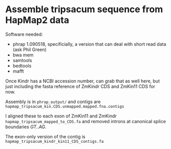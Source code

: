 # Assemble tripsacum sequence from HapMap2 data

Software needed:

- phrap 1.090518, specificially, a version that can deal with short read data (ask Phil Green)
- bwa mem
- samtools
- bedtools
- mafft

Once Kindr has a NCBI accession number, can grab that as well here, but just including the fasta reference of ZmKindr CDS and ZmKin11 CDS for now.


Assembly is in ```phrap_output/``` and contigs are ```hapmap_tripsacum_kin.CDS.unmapped.mapped.fna.contigs```

I aligned these to each exon of ZmKin11 and ZmKindr ```hapmap_tripsacum_mapped_to_CDS.fa``` and removed introns at canonical splice boundaries *GT..AG*. 

The exon-only version of the contig is ```hapmap_tripsacum_kindr_kin11_CDS_contigs.fa```
